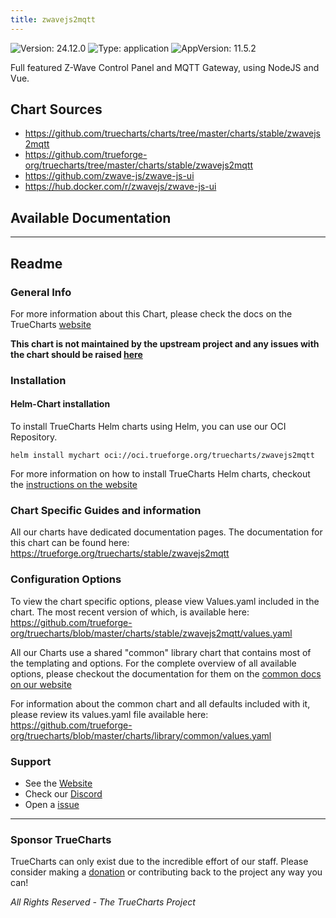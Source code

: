 ```yaml
---
title: zwavejs2mqtt
---
```


![Version: 24.12.0](https://img.shields.io/badge/Version-24.12.0-informational?style=flat-square) ![Type: application](https://img.shields.io/badge/Type-application-informational?style=flat-square) ![AppVersion: 11.5.2](https://img.shields.io/badge/AppVersion-11.5.2-informational?style=flat-square)

Full featured Z-Wave Control Panel and MQTT Gateway, using NodeJS and Vue.

## Chart Sources

- https://github.com/truecharts/charts/tree/master/charts/stable/zwavejs2mqtt
- https://github.com/trueforge-org/truecharts/tree/master/charts/stable/zwavejs2mqtt
- https://github.com/zwave-js/zwave-js-ui
- https://hub.docker.com/r/zwavejs/zwave-js-ui

## Available Documentation



---

## Readme


### General Info

For more information about this Chart, please check the docs on the TrueCharts [website](https://trueforge.org/truecharts/stable/zwavejs2mqtt)

**This chart is not maintained by the upstream project and any issues with the chart should be raised [here](https://github.com/trueforge-org/truecharts/issues/new/choose)**

### Installation

#### Helm-Chart installation

To install TrueCharts Helm charts using Helm, you can use our OCI Repository.

`helm install mychart oci://oci.trueforge.org/truecharts/zwavejs2mqtt`

For more information on how to install TrueCharts Helm charts, checkout the [instructions on the website](https://trueforge.org/truecharts/guides/)

### Chart Specific Guides and information

All our charts have dedicated documentation pages.
The documentation for this chart can be found here:
https://trueforge.org/truecharts/stable/zwavejs2mqtt

### Configuration Options

To view the chart specific options, please view Values.yaml included in the chart.
The most recent version of which, is available here: https://github.com/trueforge-org/truecharts/blob/master/charts/stable/zwavejs2mqtt/values.yaml

All our Charts use a shared "common" library chart that contains most of the templating and options.
For the complete overview of all available options, please checkout the documentation for them on the [common docs on our website](https://trueforge.org/truecharts-common/)

For information about the common chart and all defaults included with it, please review its values.yaml file available here: https://github.com/trueforge-org/truecharts/blob/master/charts/library/common/values.yaml

### Support

- See the [Website](https://truecharts.org)
- Check our [Discord](https://discord.gg/tVsPTHWTtr)
- Open a [issue](https://github.com/trueforge-org/truecharts/issues/new/choose)

---

### Sponsor TrueCharts

TrueCharts can only exist due to the incredible effort of our staff.
Please consider making a [donation](https://trueforge.org/general/sponsor/) or contributing back to the project any way you can!

_All Rights Reserved - The TrueCharts Project_
